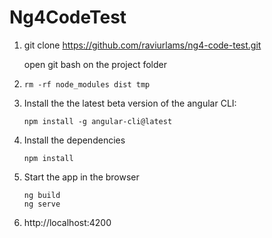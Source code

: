 # Ng4CodeTest

1. git clone https://github.com/raviurlams/ng4-code-test.git
   
   open git bash on the project folder

2.  ```
    rm -rf node_modules dist tmp
    ```

3. Install the the latest beta version of the angular CLI:
    ```
    npm install -g angular-cli@latest

   ```
  
4. Install the dependencies
    ```
    npm install
    ```
    
5. Start the app in the browser
    ```
    ng build
    ng serve

     ```
    
     
6. http://localhost:4200
